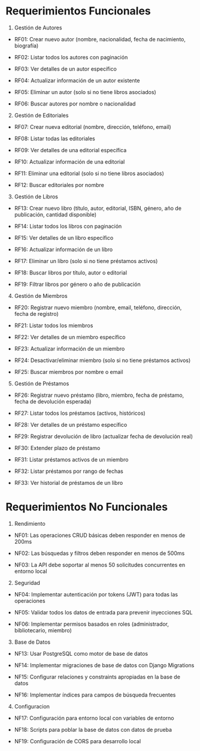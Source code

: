 # Requerimientos Funcionales
1. Gestión de Autores
* RF01: Crear nuevo autor (nombre, nacionalidad, fecha de nacimiento, biografía)

* RF02: Listar todos los autores con paginación

* RF03: Ver detalles de un autor específico

* RF04: Actualizar información de un autor existente

* RF05: Eliminar un autor (solo si no tiene libros asociados)

* RF06: Buscar autores por nombre o nacionalidad


2. Gestión de Editoriales
* RF07: Crear nueva editorial (nombre, dirección, teléfono, email)

* RF08: Listar todas las editoriales

* RF09: Ver detalles de una editorial específica

* RF10: Actualizar información de una editorial

* RF11: Eliminar una editorial (solo si no tiene libros asociados)

* RF12: Buscar editoriales por nombre


3. Gestión de Libros
* RF13: Crear nuevo libro (título, autor, editorial, ISBN, género, año de publicación, cantidad disponible)

* RF14: Listar todos los libros con paginación

* RF15: Ver detalles de un libro específico

* RF16: Actualizar información de un libro

* RF17: Eliminar un libro (solo si no tiene préstamos activos)

* RF18: Buscar libros por título, autor o editorial

* RF19: Filtrar libros por género o año de publicación

4. Gestión de Miembros
* RF20: Registrar nuevo miembro (nombre, email, teléfono, dirección, fecha de registro)

* RF21: Listar todos los miembros

* RF22: Ver detalles de un miembro específico

* RF23: Actualizar información de un miembro

* RF24: Desactivar/eliminar miembro (solo si no tiene préstamos activos)

* RF25: Buscar miembros por nombre o email


5. Gestión de Préstamos
* RF26: Registrar nuevo préstamo (libro, miembro, fecha de préstamo, fecha de devolución esperada)

* RF27: Listar todos los préstamos (activos, históricos)

* RF28: Ver detalles de un préstamo específico

* RF29: Registrar devolución de libro (actualizar fecha de devolución real)

* RF30: Extender plazo de préstamo

* RF31: Listar préstamos activos de un miembro

* RF32: Listar préstamos por rango de fechas

* RF33: Ver historial de préstamos de un libro


# Requerimientos No Funcionales
1. Rendimiento
* NF01: Las operaciones CRUD básicas deben responder en menos de 200ms

* NF02: Las búsquedas y filtros deben responder en menos de 500ms

* NF03: La API debe soportar al menos 50 solicitudes concurrentes en entorno local


2. Seguridad
* NF04: Implementar autenticación por tokens (JWT) para todas las operaciones

* NF05: Validar todos los datos de entrada para prevenir inyecciones SQL

* NF06: Implementar permisos basados en roles (administrador, bibliotecario, miembro)

3. Base de Datos
* NF13: Usar PostgreSQL como motor de base de datos

* NF14: Implementar migraciones de base de datos con Django Migrations

* NF15: Configurar relaciones y constraints apropiadas en la base de datos

* NF16: Implementar índices para campos de búsqueda frecuentes

4. Configuracion
* NF17: Configuración para entorno local con variables de entorno

* NF18: Scripts para poblar la base de datos con datos de prueba

* NF19: Configuración de CORS para desarrollo local


